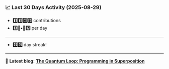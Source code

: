 <!--START_STATS-->
### 📈 Last 30 Days Activity (2025-08-29)  
- **1️⃣1️⃣6️⃣6️⃣** contributions  
- **3️⃣🎱•🎱7️⃣** per day
---
- **9️⃣0️⃣** day streak!
---
📝 **Latest blog:** [**The Quantum Loop: Programming in Superposition**](https://andriak.com/blog/quantum-loop)
<!--END_STATS-->

